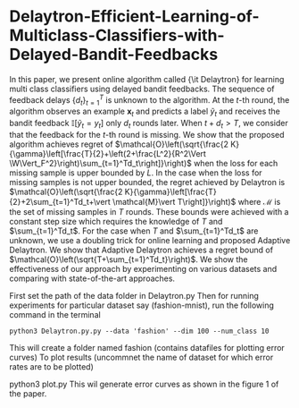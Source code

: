# Delaytron-Efficient-Learning-of-Multiclass-Classifiers-with-Delayed-Bandit-Feedbacks
In this paper, we present online algorithm called {\it Delaytron} for learning multi class classifiers using delayed bandit feedbacks. The sequence of feedback delays $\{d_t\}_{t=1}^T$ is unknown to the algorithm. At the $t$-th round, the algorithm observes an example $\mathbf{x}_t$ and predicts a label $\tilde{y}_t$ and receives the bandit feedback $\mathbb{I}[\tilde{y}_t=y_t]$ only $d_t$ rounds later. When $t+d_t>T$, we consider that the feedback for the $t$-th round is missing. We show that the proposed algorithm achieves regret of $\mathcal{O}\left(\sqrt{\frac{2 K}{\gamma}\left[\frac{T}{2}+\left(2+\frac{L^2}{R^2\Vert \W\Vert_F^2}\right)\sum_{t=1}^Td_t\right]}\right)$ when the loss for each missing sample is upper bounded by $L$. In the case when the loss for missing samples is not upper bounded, the regret achieved by Delaytron is $\mathcal{O}\left(\sqrt{\frac{2 K}{\gamma}\left[\frac{T}{2}+2\sum_{t=1}^Td_t+\vert \mathcal{M}\vert T\right]}\right)$ where $\mathcal{M}$ is the set of missing samples in $T$ rounds. These bounds were achieved with a constant step size which requires the knowledge of $T$ and $\sum_{t=1}^Td_t$. For the case when $T$ and $\sum_{t=1}^Td_t$ are unknown, we use a doubling trick for online learning and proposed Adaptive Delaytron. We show that Adaptive Delaytron achieves a regret bound of $\mathcal{O}\left(\sqrt{T+\sum_{t=1}^Td_t}\right)$. We show the effectiveness of our approach by experimenting on various datasets and comparing with state-of-the-art approaches.


First set the path of the data folder in Delaytron.py 
Then for running experiments for particular dataset say (fashion-mnist), run the following command in the terminal
```
python3 Delaytron.py.py --data 'fashion' --dim 100 --num_class 10
```
This will create a folder named fashion (contains datafiles for plotting error curves) To plot results (uncommnet the name of dataset for which error rates are to be plotted)

python3 plot.py
This wil generate error curves as shown in the figure 1 of the paper.

